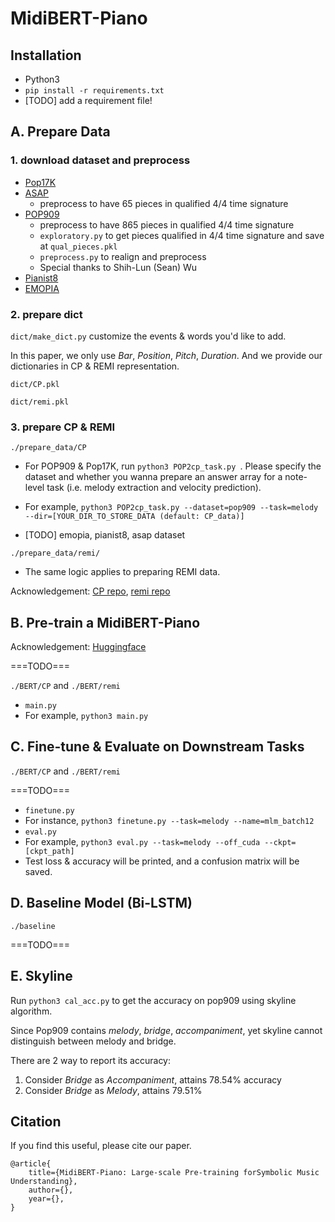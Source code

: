 # MidiBERT-Piano

## Installation

* Python3
* ```pip install -r requirements.txt```
* [TODO] add a requirement file!

## A. Prepare Data

### 1. download dataset and preprocess

* [Pop17K](https://github.com/YatingMusic/compound-word-transformer)
* [ASAP](https://github.com/fosfrancesco/asap-dataset)
  * preprocess to have 65 pieces in qualified 4/4 time signature
* [POP909](https://github.com/music-x-lab/POP909-Dataset)
  * preprocess to have 865 pieces in qualified 4/4 time signature
  * ```exploratory.py``` to get pieces qualified in 4/4 time signature and save at ```qual_pieces.pkl```
  * ```preprocess.py``` to realign and preprocess
  * Special thanks to Shih-Lun (Sean) Wu
* [Pianist8](https://zenodo.org/record/5089279)
* [EMOPIA](https://annahung31.github.io/EMOPIA/)

### 2. prepare dict

```dict/make_dict.py``` customize the events & words you'd like to add.

In this paper, we only use *Bar*, *Position*, *Pitch*, *Duration*.  And we provide our dictionaries in CP & REMI representation.

```dict/CP.pkl```

```dict/remi.pkl```

### 3. prepare CP & REMI

```./prepare_data/CP```

* For POP909 & Pop17K, run ```python3 POP2cp_task.py ```.  Please specify the dataset and whether you wanna prepare an answer array for a note-level task (i.e. melody extraction and velocity prediction).
* For example, ```python3 POP2cp_task.py --dataset=pop909 --task=melody --dir=[YOUR_DIR_TO_STORE_DATA (default: CP_data)]```

* [TODO] emopia, pianist8, asap dataset

```./prepare_data/remi/```

* The same logic applies to preparing REMI data. 

Acknowledgement: [CP repo](https://github.com/YatingMusic/compound-word-transformer), [remi repo](https://github.com/YatingMusic/remi/tree/6d407258fa5828600a5474354862353ef4e4e8ae)

## B. Pre-train a MidiBERT-Piano

Acknowledgement: [Huggingface](https://github.com/huggingface/transformers)

===TODO===

```./BERT/CP``` and ```./BERT/remi```

* ```main.py```
* For example, ```python3 main.py```



## C. Fine-tune & Evaluate on Downstream Tasks

```./BERT/CP``` and ```./BERT/remi```

===TODO===

* ```finetune.py```
* For instance, ```python3 finetune.py --task=melody --name=mlm_batch12```
* ```eval.py```
* For example, ```python3 eval.py --task=melody --off_cuda --ckpt=[ckpt_path]```
* Test loss & accuracy will be printed, and a confusion matrix will be saved.

## D. Baseline Model (Bi-LSTM)

```./baseline```

===TODO===

## E. Skyline

Run ```python3 cal_acc.py``` to get the accuracy  on pop909 using skyline algorithm.

Since Pop909 contains *melody*, *bridge*, *accompaniment*, yet skyline cannot distinguish  between melody and bridge.

There are 2 way to report its accuracy:

1. Consider *Bridge* as *Accompaniment*, attains 78.54% accuracy
2. Consider *Bridge* as *Melody*, attains 79.51%



## Citation

If you find this useful, please cite our paper.

```
@article{
	title={MidiBERT-Piano: Large-scale Pre-training forSymbolic Music Understanding},
	author={},
	year={},
}
```

